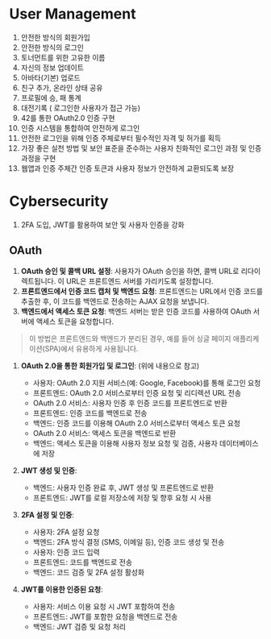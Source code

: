 # User Management
1. 안전한 방식의 회원가입
2. 안전한 방식의 로그인
3. 토너먼트를 위한 고유한 이름
4. 자신의 정보 업데이트
5. 아바타(기본) 업로드
6. 친구 추가, 온라인 상태 공유
7. 프로필에 승, 패 통계
8. 대전기록 ( 로그인한 사용자가 접근 가능)
9. 42를 통한 OAuth2.0 인증 구현
10. 인증 시스템을 통합하여 안전하게 로그인
11. 안전한 로그인을 위해 인증 주체로부터 필수적인 자격 및 허가를 획득
12. 가장 좋은 실천 방법 및 보안 표준을 준수하는 사용자 친화적인 로그인 과정 및 인증 과정을 구현
13. 웹앱과 인증 주체간 인증 토큰과 사용자 정보가 안전하게 교환되도록 보장
# Cybersecurity
1. 2FA 도입, JWT를 활용하여 보안 및 사용자 인증을 강화


## OAuth
1. **OAuth 승인 및 콜백 URL 설정**: 사용자가 OAuth 승인을 하면, 콜백 URL로 리다이렉트됩니다. 이 URL은 프론트엔드 서버를 가리키도록 설정합니다.
2. **프론트엔드에서 인증 코드 캡처 및 백엔드 요청**: 프론트엔드는 URL에서 인증 코드를 추출한 후, 이 코드를 백엔드로 전송하는 AJAX 요청을 보냅니다.
3. **백엔드에서 액세스 토큰 요청**: 백엔드 서버는 받은 인증 코드를 사용하여 OAuth 서버에 액세스 토큰을 요청합니다.

> 이 방법은 프론트엔드와 백엔드가 분리된 경우, 예를 들어 싱글 페이지 애플리케이션(SPA)에서 유용하게 사용됩니다.


1. **OAuth 2.0을 통한 회원가입 및 로그인**: (위에 내용으로 참고)
    - 사용자: OAuth 2.0 지원 서비스(예: Google, Facebook)를 통해 로그인 요청
    - 프론트엔드: OAuth 2.0 서비스로부터 인증 요청 및 리디렉션 URL 전송
    - OAuth 2.0 서비스: 사용자 인증 후 인증 코드를 프론트엔드로 반환
    - 프론트엔드: 인증 코드를 백엔드로 전송
    - 백엔드: 인증 코드를 이용해 OAuth 2.0 서비스로부터 액세스 토큰 요청
    - OAuth 2.0 서비스: 액세스 토큰을 백엔드로 반환
    - 백엔드: 액세스 토큰을 이용해 사용자 정보 요청 및 검증, 사용자 데이터베이스에 저장
2. **JWT 생성 및 인증**:
    
    - 백엔드: 사용자 인증 완료 후, JWT 생성 및 프론트엔드로 반환
    - 프론트엔드: JWT를 로컬 저장소에 저장 및 향후 요청 시 사용
3. **2FA 설정 및 인증**:
    
    - 사용자: 2FA 설정 요청
    - 백엔드: 2FA 방식 결정 (SMS, 이메일 등), 인증 코드 생성 및 전송
    - 사용자: 인증 코드 입력
    - 프론트엔드: 코드를 백엔드로 전송
    - 백엔드: 코드 검증 및 2FA 설정 활성화
4. **JWT를 이용한 인증된 요청**:
    
    - 사용자: 서비스 이용 요청 시 JWT 포함하여 전송
    - 프론트엔드: JWT를 포함한 요청을 백엔드로 전송
    - 백엔드: JWT 검증 및 요청 처리